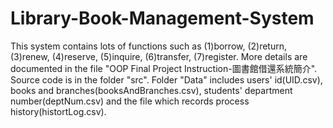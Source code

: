 # Library-Book-Management-System
This system contains lots of functions such as (1)borrow, (2)return, (3)renew, (4)reserve, (5)inquire, (6)transfer, (7)register.
More details are documented in the file "OOP Final Project Instruction-圖書館借還系統簡介".
Source code is in the folder "src".
Folder "Data" includes users' id(UID.csv), books and branches(booksAndBranches.csv), students' department number(deptNum.csv) and the file which records process history(histortLog.csv).

